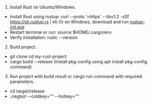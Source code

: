 1. Install Rust on Ubuntu/Windows.
  - Install Rust using rustup: curl --proto '=https' --tlsv1.2 -sSf https://sh.rustup.rs | sh
    Or on Windows, download and run [rustup-init.exe](https://rustup.rs/)
  - Restart terminal or run:  source $HOME/.cargo/env
  - Verify installation: rustc --version
    
2. Build project.
  - git clone <repository-url>
    cd my-rust-project
  - cargo build --release (Install pkg-config using apt install pkg-config command)
3. Run project with build result or cargo run command with required parameters.
  - cd target/release
  - ./regbot --coldkey="" --hotkey=""
